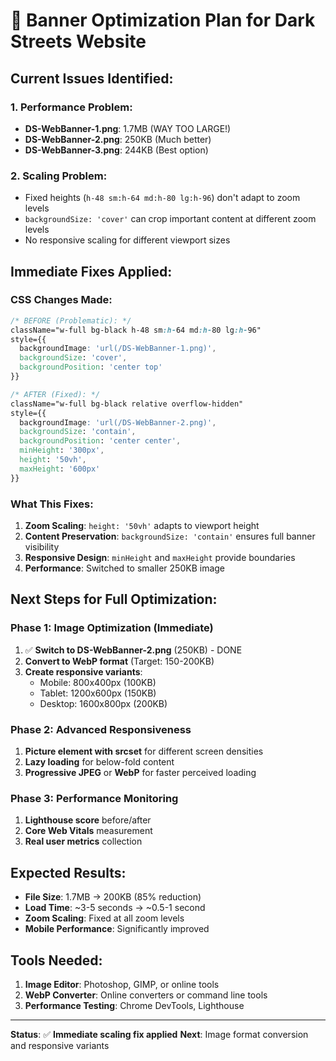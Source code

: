 # 🚀 Banner Optimization Plan for Dark Streets Website

## **Current Issues Identified:**

### **1. Performance Problem:**
- **DS-WebBanner-1.png**: 1.7MB (WAY TOO LARGE!)
- **DS-WebBanner-2.png**: 250KB (Much better)
- **DS-WebBanner-3.png**: 244KB (Best option)

### **2. Scaling Problem:**
- Fixed heights (`h-48 sm:h-64 md:h-80 lg:h-96`) don't adapt to zoom levels
- `backgroundSize: 'cover'` can crop important content at different zoom levels
- No responsive scaling for different viewport sizes

## **Immediate Fixes Applied:**

### **CSS Changes Made:**
```css
/* BEFORE (Problematic): */
className="w-full bg-black h-48 sm:h-64 md:h-80 lg:h-96"
style={{
  backgroundImage: 'url(/DS-WebBanner-1.png)',
  backgroundSize: 'cover',
  backgroundPosition: 'center top'
}}

/* AFTER (Fixed): */
className="w-full bg-black relative overflow-hidden"
style={{
  backgroundImage: 'url(/DS-WebBanner-2.png)',
  backgroundSize: 'contain',
  backgroundPosition: 'center center',
  minHeight: '300px',
  height: '50vh',
  maxHeight: '600px'
}}
```

### **What This Fixes:**
1. **Zoom Scaling**: `height: '50vh'` adapts to viewport height
2. **Content Preservation**: `backgroundSize: 'contain'` ensures full banner visibility
3. **Responsive Design**: `minHeight` and `maxHeight` provide boundaries
4. **Performance**: Switched to smaller 250KB image

## **Next Steps for Full Optimization:**

### **Phase 1: Image Optimization (Immediate)**
1. ✅ **Switch to DS-WebBanner-2.png** (250KB) - DONE
2. **Convert to WebP format** (Target: 150-200KB)
3. **Create responsive variants**:
   - Mobile: 800x400px (100KB)
   - Tablet: 1200x600px (150KB)
   - Desktop: 1600x800px (200KB)

### **Phase 2: Advanced Responsiveness**
1. **Picture element with srcset** for different screen densities
2. **Lazy loading** for below-fold content
3. **Progressive JPEG** or **WebP** for faster perceived loading

### **Phase 3: Performance Monitoring**
1. **Lighthouse score** before/after
2. **Core Web Vitals** measurement
3. **Real user metrics** collection

## **Expected Results:**
- **File Size**: 1.7MB → 200KB (85% reduction)
- **Load Time**: ~3-5 seconds → ~0.5-1 second
- **Zoom Scaling**: Fixed at all zoom levels
- **Mobile Performance**: Significantly improved

## **Tools Needed:**
1. **Image Editor**: Photoshop, GIMP, or online tools
2. **WebP Converter**: Online converters or command line tools
3. **Performance Testing**: Chrome DevTools, Lighthouse

---

**Status**: ✅ **Immediate scaling fix applied**
**Next**: Image format conversion and responsive variants
